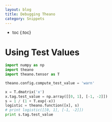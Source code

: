 ```yaml
---
layout: blog
title: Debugging Theano
category: Snippets
---
```


- toc
{:toc}

# Using Test Values

```python
import numpy as np
import theano
import theano.tensor as T

theano.config.compute_test_value = 'warn'

x = T.dmatrix('x')
x.tag.test_value = np.array([[0, 1], [-1, -2]])
s = 1 / (1 + T.exp(-x))
logistic = theano.function([x], s)
# print logistic([[0, 1], [-1, -2]])
print s.tag.test_value
```

